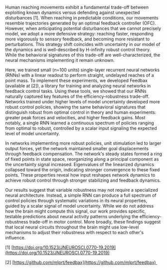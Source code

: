 
Human reaching movements exhibit a fundamental trade-off between exploiting known dynamics versus defending against unexpected disturbances [1]. When reaching in predictable conditions, our movements resemble trajectories generated by an optimal feedback controller (OFC). However, when anticipating potential disturbances that we cannot precisely model, we adopt a more defensive strategy: reaching faster, responding more vigorously to sensory feedback, and becoming more resistant to perturbations. This strategy shift coincides with uncertainty in our model of the dynamics and is well-described by H-infinity robust control theory. While the behavioral signatures of this trade-off are well-characterized, the neural mechanisms implementing it remain unknown.

Here, we trained small (n=100 units) single-layer recurrent neural networks (RNNs) with a linear readout to perform straight, undelayed reaches of a point mass. To implement these experiments, we developed Feedbax (available at [2]), a library for training and analyzing neural networks in feedback control tasks. Using these tools, we showed that our RNNs naturally captured key features of the efficiency-robustness trade-off. Networks trained under higher levels of model uncertainty developed more robust control policies, showing the same behavioral signatures that distinguish robust from optimal control in theory and human experiments: greater peak forces and velocities, and higher feedback gains. Most notably, a single RNN learned a continuous spectrum of policies ranging from optimal to robust, controlled by a scalar input signaling the expected level of model uncertainty.

In networks implementing more robust policies, unit stimulation led to larger output forces, yet the network maintained smaller goal displacements through feedback compensation. The network's steady states formed a ring of fixed points in state space, reorganizing along a principal component as the uncertainty signal increased. Eigenvalues of the linearized dynamics collapsed toward the origin, indicating stronger convergence to these fixed points. These properties reveal how input reshapes network dynamics to achieve robust control through stronger stabilizing and feedback dynamics.

Our results suggest that variable robustness may not require a specialized neural architecture. Instead, a simple RNN can produce a full spectrum of control policies through systematic variations in its neural properties, guided by a scalar signal of model uncertainty. While we do not address how the brain might compute this signal, our work provides specific, testable predictions about neural activity patterns underlying the efficiency-robustness trade-off in motor control. More broadly, these findings suggest that local neural circuits throughout the brain might use low-level mechanisms to adjust their robustness with respect to each other's influence.

[1] [https://doi.org/10.1523/JNEUROSCI.0770-19.2019](https://doi.org/10.1523/JNEUROSCI.0770-19.2019)

[2] [https://github.com/mlprt/feedbax](https://github.com/mlprt/feedbax) 